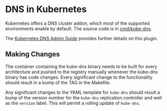 # DNS in Kubernetes

Kubernetes offers a DNS cluster addon, which most of the supported environments
enable by default. The source code is in [cmd/kube-dns][kube-dns].

The [Kubernetes DNS Admin Guide][dns-admin] provides further details on this plugin.

[kube-dns]: https://github.com/kubernetes/kubernetes/tree/master/cmd/kube-dns
[dns-admin]: http://kubernetes.io/docs/admin/dns/

## Making Changes

The container containing the kube-dns binary needs to be built for every
architecture and pushed to the registry manually whenever the kube-dns binary
has code changes. Every significant change to the functionality should result
in a bump of the TAG in the Makefile.

Any significant changes to the YAML template for `kube-dns` should result a bump
of the version number for the `kube-dns` replication controller and well as the
`version` label. This will permit a rolling update of `kube-dns`.
